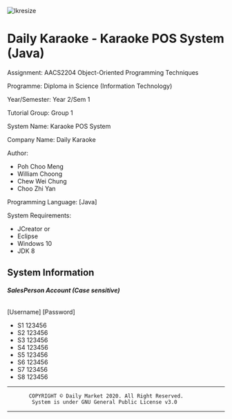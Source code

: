 ![lkresize](https://user-images.githubusercontent.com/86212287/135401828-23232f9f-395e-46e7-906e-9887bacf424f.png)

# Daily Karaoke - Karaoke POS System (Java)

Assignment: AACS2204 Object-Oriented Programming Techniques

Programme: Diploma in Science (Information Technology) 

Year/Semester: Year 2/Sem 1

Tutorial Group: Group 1

System Name: Karaoke POS System

Company Name: Daily Karaoke

Author:
 - Poh Choo Meng
 - William Choong
 - Chew Wei Chung
 - Choo Zhi Yan

Programming Language:
[Java]

System Requirements:
  - JCreator or
  - Eclipse
  - Windows 10
  - JDK 8

## System Information

###### **SalesPerson Account (Case sensitive)**

   [Username] [Password]
   
 -  S1		 123456
 -  S2		 123456
 -  S3		 123456
 -  S4		 123456
 -  S5		 123456
 -  S6		 123456
 -  S7		 123456
 -  S8		 123456

************************************************************************
           COPYRIGHT © Daily Market 2020. All Right Reserved.
            System is under GNU General Public License v3.0
************************************************************************
